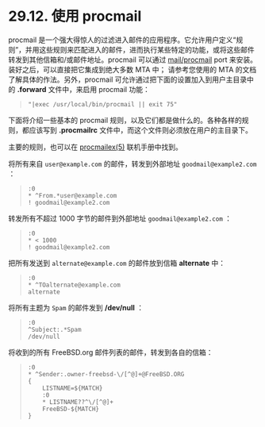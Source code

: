 # 29.12. 使用 procmail

procmail 是一个强大得惊人的过滤进入邮件的应用程序。它允许用户定义“规则”，并用这些规则来匹配进入的邮件，进而执行某些特定的功能，或将这些邮件转发到其他信箱和/或邮件地址。procmail 可以通过 [mail/procmail](https://cgit.freebsd.org/ports/tree/mail/procmail/pkg-descr) port 来安装。装好之后，可以直接把它集成到绝大多数 MTA 中； 请参考您使用的 MTA 的文档了解具体的作法。另外，procmail 可允许通过把下面的设置加入到用户主目录中的 **.forward** 文件中，来启用 procmail 功能：

> ```
> "|exec /usr/local/bin/procmail || exit 75"
> ```

下面将介绍一些基本的 procmail 规则，以及它们都是做什么的。各种各样的规则，都应该写到 **.procmailrc** 文件中，而这个文件则必须放在用户的主目录下。

主要的规则，也可以在 [procmailex(5)](https://www.freebsd.org/cgi/man.cgi?query=procmailex&sektion=5&format=html) 联机手册中找到。

将所有来自 `user@example.com` 的邮件，转发到外部地址 `goodmail@example2.com` ：

> ```
> :0
> * ^From.*user@example.com
> ! goodmail@example2.com
> ```

转发所有不超过 1000 字节的邮件到外部地址 `goodmail@example2.com` ：

> ```
> :0
> * < 1000
> ! goodmail@example2.com
> ```

把所有发送到 `alternate@example.com` 的邮件放到信箱 **alternate** 中：

> ```
> :0
> * ^TOalternate@example.com
> alternate
> ```

将所有主题为 `Spam` 的邮件发到 **/dev/null** ：

> ```
> :0
> ^Subject:.*Spam
> /dev/null
> ```

将收到的所有 FreeBSD.org 邮件列表的邮件，转发到各自的信箱：

> ```
> :0
> * ^Sender:.owner-freebsd-\/[^@]+@FreeBSD.ORG
> {
>     LISTNAME=${MATCH}
>	  :0
>	  * LISTNAME??^\/[^@]+
>	  FreeBSD-${MATCH}
> }
> ```

